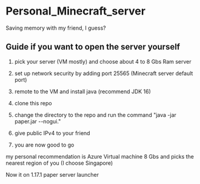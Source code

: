 # Personal_Minecraft_server
Saving memory with my friend, I guess?

## Guide if you want to open the server yourself

1. pick your server (VM mostly) and choose about 4 to 8 Gbs Ram server

3. set up network security by adding port 25565 (Minecraft server default port)

2. remote to the VM and install java (recommend JDK 16)

3. clone this repo

4. change the directory to the repo and run the command "java -jar paper.jar --nogui."

5. give public IPv4 to your friend

6. you are now good to go

my personal recommendation is Azure Virtual machine 8 Gbs and picks the nearest region of you (I choose Singapore)

Now it on 1.17.1 paper server launcher
